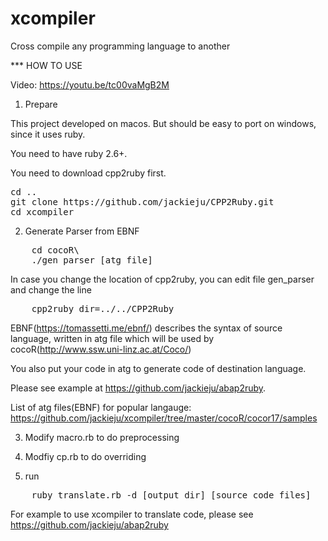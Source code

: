# xcompiler
Cross compile any programming language to another


*** HOW TO USE

Video: https://youtu.be/tc00vaMgB2M 


1. Prepare

This project developed on macos. But should be easy to port on windows, since it uses ruby.

You need to have ruby 2.6+.

You need to download cpp2ruby first.
<pre>
cd ..
git clone https://github.com/jackieju/CPP2Ruby.git
cd xcompiler
</pre>



2. Generate Parser from EBNF

<pre>
    cd cocoR\
    ./gen_parser [atg file]
</pre>

In case you change the location of cpp2ruby, you can edit file gen_parser and change the line
<pre>
    cpp2ruby_dir=../../CPP2Ruby
</pre>

EBNF(https://tomassetti.me/ebnf/) describes the syntax of source language, written in atg file which will be used by cocoR(http://www.ssw.uni-linz.ac.at/Coco/)

You also put your code in atg to generate code of destination language.

Please see example at https://github.com/jackieju/abap2ruby.

List of atg files(EBNF) for popular langauge: https://github.com/jackieju/xcompiler/tree/master/cocoR/cocor17/samples 

3. Modify macro.rb to do preprocessing

4. Modfiy cp.rb to do overriding

5. run
<pre>
    ruby translate.rb -d [output dir] [source code files]
</pre>

For example to use xcompiler to translate code, please see https://github.com/jackieju/abap2ruby
